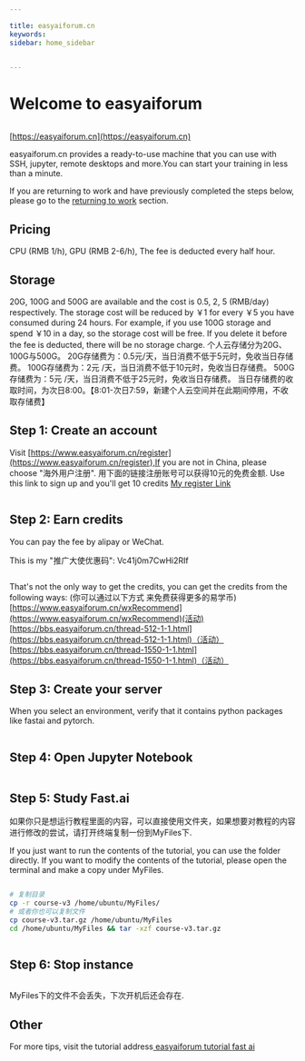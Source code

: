 ```yaml
---

title: easyaiforum.cn
keywords: 
sidebar: home_sidebar


---
```

# Welcome to easyaiforum 
<img alt="" src="/images/easyaiforum/mainpage.png" class="screenshot">

[https://easyaiforum.cn](https://easyaiforum.cn)

easyaiforum.cn provides a ready-to-use machine that you can use with SSH, jupyter, remote desktops and more.You can start your training in less than a minute.

If you are returning to work and have previously completed the steps below, please go to the [returning to work](https://course.fast.ai/update_easyaiforum.html) section.

## Pricing

CPU (RMB 1/h), GPU (RMB 2-6/h), The fee is deducted every half hour.

## Storage

20G, 100G and 500G are available and the cost is 0.5, 2, 5 (RMB/day) respectively. 
The storage cost will be reduced by ￥1 for every ￥5 you have consumed during 24 hours. For example, if you use 100G storage and spend ￥10 in a day, so the storage cost will be free. If you delete it before the fee is deducted, there will be no storage charge.
个人云存储分为20G、100G与500G。
      20G存储费为：0.5元/天，当日消费不低于5元时，免收当日存储费。
      100G存储费为：2元 /天，当日消费不低于10元时，免收当日存储费。
      500G存储费为：5元 /天，当日消费不低于25元时，免收当日存储费。
      当日存储费的收取时间，为次日8:00。【8:01-次日7:59，新建个人云空间并在此期间停用，不收取存储费】

## Step 1: Create an account

Visit [https://www.easyaiforum.cn/register](https://www.easyaiforum.cn/register),If you are not in China, please choose "海外用户注册".
用下面的链接注册账号可以获得10元的免费金额.
Use this link to sign up and you'll get 10 credits [My register Link](https://www.easyaiforum.cn/?re_agent_code=Vc41j0m7CwHi2RIf)

<img alt="" src="/images/easyaiforum/reg.png" class="screenshot">


## Step 2: Earn credits

You can pay the fee by alipay or WeChat.

This is my "推广大使优惠码": Vc41j0m7CwHi2RIf

<img alt="" src="/images/easyaiforum/recharge.png" class="screenshot">

That's not the only way to get the credits, you can get the credits from the following ways:
(你可以通过以下方式 来免费获得更多的易学币)
[https://www.easyaiforum.cn/wxRecommend](https://www.easyaiforum.cn/wxRecommend)(活动)
[https://bbs.easyaiforum.cn/thread-512-1-1.html](https://bbs.easyaiforum.cn/thread-512-1-1.html)（活动）
[https://bbs.easyaiforum.cn/thread-1550-1-1.html](https://bbs.easyaiforum.cn/thread-1550-1-1.html)（活动）


## Step 3: Create your server

When you select an environment, verify that it contains python packages like fastai and pytorch.

<img alt="" src="/images/easyaiforum/start.png" class="screenshot">

## Step 4: Open Jupyter Notebook

<img alt="" src="/images/easyaiforum/jupyter_open.jpg" class="screenshot">

## Step 5: Study Fast.ai
如果你只是想运行教程里面的内容，可以直接使用文件夹，如果想要对教程的内容进行修改的尝试，请打开终端复制一份到MyFiles下.

If you just want to run the contents of the tutorial, you can use the folder directly. If you want to modify the contents of the tutorial, please open the terminal and make a copy under MyFiles.

<img alt="" src="/images/easyaiforum/fastai_d.png" class="screenshot">

```bash
# 复制目录
cp -r course-v3 /home/ubuntu/MyFiles/
# 或者你也可以复制文件
cp course-v3.tar.gz /home/ubuntu/MyFiles
cd /home/ubuntu/MyFiles && tar -xzf course-v3.tar.gz
```
<img alt="" src="/images/easyaiforum/start_my_fastai.png" class="screenshot">

## Step 6: Stop instance

<img alt="" src="/images/easyaiforum/stop_instance.png" class="screenshot">

MyFiles下的文件不会丢失，下次开机后还会存在.
## Other

For more tips, visit the tutorial address[ easyaiforum tutorial ](https://bbs.easyaiforum.cn/thread-1039-1-1.html)
[ fast ai ](https://docs.fast.ai/)
